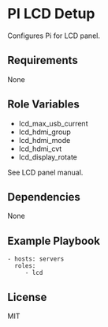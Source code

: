 PI LCD Detup
============

Configures Pi for LCD panel.

Requirements
------------

None

Role Variables
--------------

- lcd_max_usb_current
- lcd_hdmi_group
- lcd_hdmi_mode
- lcd_hdmi_cvt
- lcd_display_rotate

See LCD panel manual.

Dependencies
------------

None

Example Playbook
----------------

    - hosts: servers
      roles:
         - lcd

License
-------

MIT
